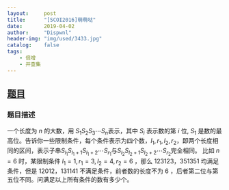 ```yaml
---
layout:		post
title:		"[SCOI2016]萌萌哒"
date:		2019-04-02
author:		"Dispwnl"
header-img:	"img/used/3433.jpg"
catalog:	false
tags:
    - 倍增
    - 并查集
---
```


## [题目](<https://www.luogu.org/problemnew/show/P3295>)

### 题目描述

一个长度为 $n$ 的大数，用 $S_1S_2S_3 \cdots S_n$表示，其中 $S_i$ 表示数的第 $i$ 位, $S_1$ 是数的最高位。告诉你一些限制条件，每个条件表示为四个数，$l_1,r_1,l_2,r_2$，即两个长度相同的区间，表示子串$S_{l_1}S_{l_1+1}S_{l_1+2} \cdots S_{r_1}$与$S_{l_2}S_{l_2+1}S_{l_2+2} \cdots S_{r_2}$完全相同。
比如 $n=6$ 时，某限制条件 $l_1=1,r_1=3,l_2=4,r_2=6$ ，那么 $123123$，$351351$ 均满足条件，但是 $12012$，$131141$ 不满足条件，前者数的长度不为 $6$ ，后者第二位与第五位不同。问满足以上所有条件的数有多少个。